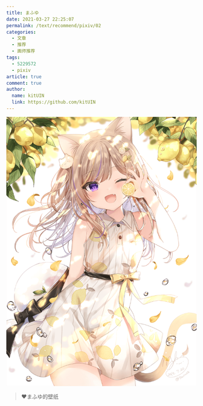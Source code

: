 ```yaml
---
title: まふゆ
date: 2021-03-27 22:25:07
permalink: /text/recommend/pixiv/02
categories:
  - 文章
  - 推荐
  - 画师推荐
tags:
  - 5229572
  - pixiv
article: true
comment: true
author: 
  name: kitUIN
  link: https://github.com/kitUIN
---
```

![img](/img/bg02.png)

> :heart:まふゆ的壁纸  

<!-- more -->